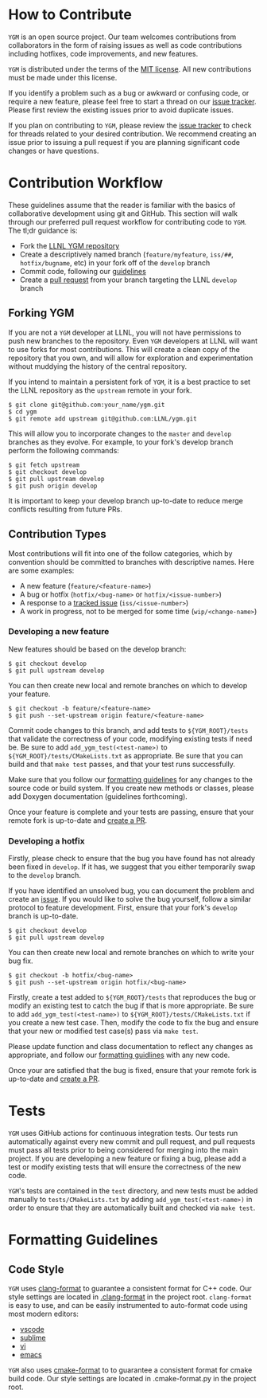 # How to Contribute

`YGM` is an open source project.
Our team welcomes contributions from collaborators in the form of raising issues 
as well as code contributions including hotfixes, code improvements, and new
features.

`YGM` is distributed under the terms of the 
[MIT license](https://github.com/LLNL/ygm/blob/master/LICENSE-MIT). 
All new contributions must be made under this license.

If you identify a problem such as a bug or awkward or confusing code, or require
a new feature, please feel free to start a thread on our 
[issue tracker](https://github.com/LLNL/ygm/issues).
Please first review the existing issues prior to avoid duplicate issues. 
 
If you plan on contributing to `YGM`, please review the 
[issue tracker](https://github.com/LLNL/ygm/issues) to check for threads related
to your desired contribution. 
We recommend creating an issue prior to issuing a pull request if you are 
planning significant code changes or have questions. 

# Contribution Workflow

These guidelines assume that the reader is familiar with the basics of 
collaborative development using git and GitHub.
This section will walk through our preferred pull request workflow for 
contributing code to `YGM`. 
The tl;dr guidance is:
- Fork the [LLNL YGM repository](https://github.com/LLNL/ygm)
- Create a descriptively named branch 
(`feature/myfeature`, `iss/##`, `hotfix/bugname`, etc) in your fork off of 
the `develop` branch
- Commit code, following our [guidelines](#formatting-guidelines)
- Create a [pull request](https://github.com/LLNL/ygm/compare) from your branch 
targeting the LLNL `develop` branch

## Forking YGM

If you are not a `YGM` developer at LLNL, you will not have permissions to push
new branches to the repository.
Even `YGM` developers at LLNL will want to use forks for most contributions.
This will create a clean copy of the repository that you own, and will allow for 
exploration and experimentation without muddying the history of the central 
repository.

If you intend to maintain a persistent fork of `YGM`, it is a best practice to 
set the LLNL repository as the `upstream` remote in your fork. 
```
$ git clone git@github.com:your_name/ygm.git
$ cd ygm
$ git remote add upstream git@github.com:LLNL/ygm.git
```
This will allow you to incorporate changes to the `master` and `develop` 
branches as they evolve.
For example, to your fork's develop branch perform the following commands:
```
$ git fetch upstream
$ git checkout develop
$ git pull upstream develop
$ git push origin develop
```
It is important to keep your develop branch up-to-date to reduce merge conflicts
resulting from future PRs.

## Contribution Types

Most contributions will fit into one of the follow categories, which by 
convention should be committed to branches with descriptive names.
Here are some examples:
- A new feature (`feature/<feature-name>`)
- A bug or hotfix (`hotfix/<bug-name>` or `hotfix/<issue-number>`)
- A response to a [tracked issue](https://github.com/LLNL/ygm/issues) 
(`iss/<issue-number>`)
- A work in progress, not to be merged for some time (`wip/<change-name>`)

### Developing a new feature

New features should be based on the develop branch:
```
$ git checkout develop
$ git pull upstream develop
```
You can then create new local and remote branches on which to develop your 
feature.
```
$ git checkout -b feature/<feature-name>
$ git push --set-upstream origin feature/<feature-name>
```
Commit code changes to this branch, and add tests to `${YGM_ROOT}/tests` that
validate the correctness of your code, modifying existing tests if need be.
Be sure to add `add_ygm_test(<test-name>)` to `${YGM_ROOT}/tests/CMakeLists.txt`
as appropriate.
Be sure that you can build and that `make test` passes, and that your test
runs successfully.

Make sure that you follow our [formatting guidelines](#formatting-guidlines) for 
any changes to the source code or build system. 
If you create new methods or classes, please add Doxygen documentation 
(guidelines forthcoming). 

Once your feature is complete and your tests are passing, ensure that your 
remote fork is up-to-date and 
[create a PR](https://github.com/LLNL/ygm/compare). 

### Developing a hotfix

Firstly, please check to ensure that the bug you have found has not already been
fixed in `develop`. 
If it has, we suggest that you either temporarily swap to the `develop` branch.

If you have identified an unsolved bug, you can document the problem and create
an [issue](https://github.com/LLNL/ygm/issues).
If you would like to solve the bug yourself, follow a similar protocol to 
feature development.
First, ensure that your fork's `develop` branch is up-to-date.
```
$ git checkout develop
$ git pull upstream develop
```
You can then create new local and remote branches on which to write your bug 
fix.
```
$ git checkout -b hotfix/<bug-name>
$ git push --set-upstream origin hotfix/<bug-name>
```

Firstly, create a test added to `${YGM_ROOT}/tests` that reproduces the bug or 
modify an existing test to catch the bug if that is more appropriate.
Be sure to add `add_ygm_test(<test-name>)` to `${YGM_ROOT}/tests/CMakeLists.txt`
if you create a new test case.
Then, modify the code to fix the bug and ensure that your new or modified test
case(s) pass via `make test`. 

Please update function and class documentation to reflect any changes as 
appropriate, and follow our [formatting guidlines](#formatting-guidelines) with 
any new code.

Once your are satisfied that the bug is fixed, ensure that your remote fork is 
up-to-date and [create a PR](https://github.com/LLNL/ygm/compare). 

# Tests

`YGM` uses GitHub actions for continuous integration tests. 
Our tests run automatically against every new commit and pull request, and pull
requests must pass all tests prior to being considered for merging into the main
project.
If you are developing a new feature or fixing a bug, please add a test or modify
existing tests that will ensure the correctness of the new code. 

`YGM`'s tests are contained in the `test` directory, and new tests must be added
manually to `tests/CMakeLists.txt` by adding `add_ygm_test(<test-name>)` in 
order to ensure that they are automatically built and checked via `make test`.

# Formatting Guidelines

## Code Style

`YGM` uses 
[clang-format](https://www.kernel.org/doc/html/v4.17/process/clang-format.html)
to guarantee a consistent format for C++ code.
Our style settings are located in 
[.clang-format](https://github.com/LLNL/ygm/blob/master/.clang-format) in the 
project root.
`clang-format` is easy to use, and can be easily instrumented to auto-format
code using most modern editors:
- [vscode](https://marketplace.visualstudio.com/items?itemName=xaver.clang-format)
- [sublime](https://packagecontrol.io/packages/Clang%20Format)
- [vi](https://github.com/rhysd/vim-clang-format)
- [emacs](https://github.com/sonatard/clang-format)

`YGM` also uses [cmake-format](https://github.com/cheshirekow/cmake_format) to 
to guarantee a consistent format for cmake build code.
Our style settings are located in .cmake-format.py in the project root.



